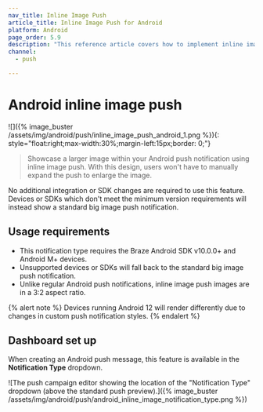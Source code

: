 ```yaml
---
nav_title: Inline Image Push
article_title: Inline Image Push for Android
platform: Android
page_order: 5.9
description: "This reference article covers how to implement inline image push in your Android application."
channel:
  - push

---
```


# Android inline image push

![]({% image_buster /assets/img/android/push/inline_image_push_android_1.png %}){: style="float:right;max-width:30%;margin-left:15px;border: 0;"}

> Showcase a larger image within your Android push notification using inline image push. With this design, users won't have to manually expand the push to enlarge the image. 

No additional integration or SDK changes are required to use this feature. Devices or SDKs which don't meet the minimum version requirements will instead show a standard big image push notification.

## Usage requirements

- This notification type requires the Braze Android SDK v10.0.0+ and Android M+ devices. 
- Unsupported devices or SDKs will fall back to the standard big image push notification.
- Unlike regular Android push notifications, inline image push images are in a 3:2 aspect ratio.

{% alert note %}
Devices running Android 12 will render differently due to changes in custom push notification styles.
{% endalert %}

## Dashboard set up

When creating an Android push message, this feature is available in the **Notification Type** dropdown.

![The push campaign editor showing the location of the "Notification Type" dropdown (above the standard push preview).]({% image_buster /assets/img/android/push/android_inline_image_notification_type.png %})
